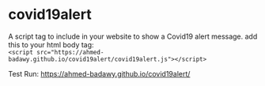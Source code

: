 # covid19alert
A script tag to include in your website to show a Covid19 alert message.
add this to your html body tag:  
`<script src="https://ahmed-badawy.github.io/covid19alert/covid19alert.js"></script>`


Test Run: 
https://ahmed-badawy.github.io/covid19alert/
